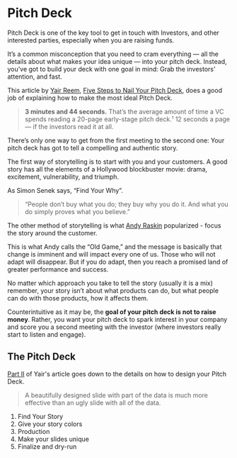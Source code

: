 # Pitch Deck

Pitch Deck is one of the key tool to get in touch with Investors, and other interested parties, especially when you are raising funds.

It’s a common misconception that you need to cram everything — all the details about what makes your idea unique — into your pitch deck. Instead, you’ve got to build your deck with one goal in mind: Grab the investors’ attention, and fast.

This article by [Yair Reem](https://www.yairreem.com), [Five Steps to Nail Your Pitch Deck](https://medium.com/swlh/five-steps-to-nail-your-pitch-deck-2f604003606b), does a good job of explaining how to make the most ideal Pitch Deck.

> __3 minutes and 44 seconds.__ That’s the average amount of time a VC spends reading a 20-page early-stage pitch deck.¹ 12 seconds a page — if the investors read it at all.

There’s only one way to get from the first meeting to the second one: Your pitch deck has got to tell a compelling and authentic story.

The first way of storytelling is to start with you and your customers. A good story has all the elements of a Hollywood blockbuster movie: drama, excitement, vulnerability, and triumph.

As Simon Senek says, “Find Your Why”.

> “People don’t buy what you do; they buy why you do it. And what you do simply proves what you believe.”

The other method of storytelling is what [Andy Raskin](https://www.andyraskin.com) popularized - focus the story around the customer.

This is what Andy calls the “Old Game,” and the message is basically that change is imminent and will impact every one of us. Those who will not adapt will disappear. But if you do adapt, then you reach a promised land of greater performance and success. 

No matter which approach you take to tell the story (usually it is a mix) remember, your story isn’t about what products can do, but what people can do with those products, how it affects them.

Counterintuitive as it may be, the __goal of your pitch deck is not to raise money__. Rather, you want your pitch deck to spark interest in your company and score you a second meeting with the investor (where investors really start to listen and engage).

## The Pitch Deck

[Part II](https://medium.com/swlh/five-steps-to-nail-your-pitch-deck-part-ii-5484d005b870) of Yair's article goes down to the details on how to design your Pitch Deck.

> A beautifully designed slide with part of the data is much more effective than an ugly slide with all of the data.

1. Find Your Story
2. Give your story colors
3. Production
4. Make your slides unique
5. Finalize and dry-run
